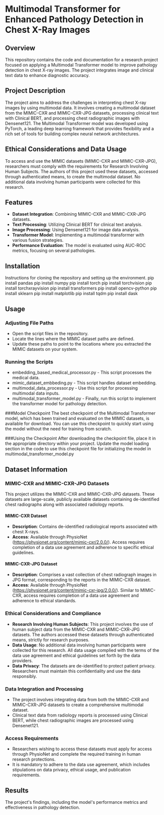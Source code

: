 # Multimodal Transformer for Enhanced Pathology Detection in Chest X-Ray Images

## Overview
This repository contains the code and documentation for a research project focused on applying a Multimodal Transformer model to improve pathology detection in chest X-ray images. The project integrates image and clinical text data to enhance diagnostic accuracy.

## Project Description
The project aims to address the challenges in interpreting chest X-ray images by using multimodal data. It involves creating a multimodal dataset from the MIMIC-CXR and MIMIC-CXR-JPG datasets, processing clinical text with Clinical BERT, and processing chest radiographic images with Densenet121. The Multimodal Transformer model was developed using PyTorch, a leading deep learning framework that provides flexibility and a rich set of tools for building complex neural network architectures.

## Ethical Considerations and Data Usage
To access and use the MIMIC datasets (MIMIC-CXR and MIMIC-CXR-JPG), researchers must comply with the requirements for Research Involving Human Subjects. The authors of this project used these datasets, accessed through authenticated means, to create the multimodal dataset. No additional data involving human participants were collected for this research.

## Features
- **Dataset Integration**: Combining MIMIC-CXR and MIMIC-CXR-JPG datasets.
- **Text Processing**: Utilizing Clinical BERT for clinical text analysis.
- **Image Processing**: Using Densenet121 for image data analysis.
- **Transformer Model**: Implementing a multimodal transformer with various fusion strategies.
- **Performance Evaluation**: The model is evaluated using AUC-ROC metrics, focusing on several pathologies.

## Installation
Instructions for cloning the repository and setting up the environment.
pip install pandas 
pip install numpy 
pip install torch 
pip install torchvision 
pip install torchxrayvision 
pip install transformers 
pip install opencv-python
pip install sklearn 
pip install matplotlib 
pip install tqdm 
pip install dask
## Usage
### Adjusting File Paths
* Open the script files in the repository.
* Locate the lines where the MIMIC dataset paths are defined.
* Update these paths to point to the locations where you extracted the MIMIC datasets on your system.
### Running the Scripts
* embedding_based_medical_processor.py - This script processes the medical data.
* mimic_dataset_embbeding.py - This script handles dataset embedding.
* multimodal_data_processor.py - Use this script for processing multimodal data inputs.
* multimodal_transformer_model.py - Finally, run this script to implement the transformer model for pathology detection.

###Model Checkpoint
The best checkpoint of the Multimodal Transformer model, which has been trained and evaluated on the MIMIC datasets, is available for download. You can use this checkpoint to quickly start using the model without the need for training from scratch.

###Using the Checkpoint
After downloading the checkpoint file, place it in the appropriate directory within your project. Update the model loading section in the code to use this checkpoint file for initializing the model in multimodal_transformer_model.py


## Dataset Information

### MIMIC-CXR and MIMIC-CXR-JPG Datasets
This project utilizes the MIMIC-CXR and MIMIC-CXR-JPG datasets. These datasets are large-scale, publicly available datasets containing de-identified chest radiographs along with associated radiology reports.

#### MIMIC-CXR Dataset
- **Description**: Contains de-identified radiological reports associated with chest X-rays.
- **Access**: Available through PhysioNet (https://physionet.org/content/mimic-cxr/2.0.0/). Access requires completion of a data use agreement and adherence to specific ethical guidelines.

#### MIMIC-CXR-JPG Dataset
- **Description**: Comprises a vast collection of chest radiograph images in JPG format, corresponding to the reports in the MIMIC-CXR dataset.
- **Access**: Available through PhysioNet (https://physionet.org/content/mimic-cxr-jpg/2.0.0/). Similar to MIMIC-CXR, access requires completion of a data use agreement and adherence to ethical standards.

### Ethical Considerations and Compliance
- **Research Involving Human Subjects**: This project involves the use of human subject data from the MIMIC-CXR and MIMIC-CXR-JPG datasets. The authors accessed these datasets through authenticated means, strictly for research purposes.
- **Data Usage**: No additional data involving human participants were collected for this research. All data usage complied with the terms of the data use agreement and ethical guidelines set forth by the data providers.
- **Data Privacy**: The datasets are de-identified to protect patient privacy. Researchers must maintain this confidentiality and use the data responsibly.

### Data Integration and Processing
- The project involves integrating data from both the MIMIC-CXR and MIMIC-CXR-JPG datasets to create a comprehensive multimodal dataset.
- Clinical text data from radiology reports is processed using Clinical BERT, while chest radiographic images are processed using Densenet121.

### Access Requirements
- Researchers wishing to access these datasets must apply for access through PhysioNet and complete the required training in human research protections.
- It is mandatory to adhere to the data use agreement, which includes stipulations on data privacy, ethical usage, and publication requirements.

## Results
The project's findings, including the model's performance metrics and effectiveness in pathology detection.

